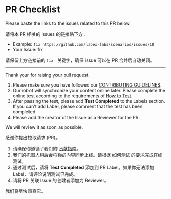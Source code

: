 # PR Checklist

Please paste the links to the issues related to this PR below.

请将本 PR 相关的 issues 的链接贴下方：

- Example: `fix https://github.com/labex-labs/scenarios/issues/18`
- Your Issue: fix 

请保留上方链接前的 `fix ` 关键字，确保 issue 可以在 PR 合并后自动关闭。

---

Thank your for raising your pull request.

1. Please make sure you have followed our [CONTRIBUTING GUIDELINES](https://labex.wiki/).
2. Our robot will synchronize your content online later. Please complete the online test according to the requirements of [How to Test](https://www.labex.wiki/basic/how-to-test).
3. After passing the test, please add **Test Completed** to the Labels section. If you can't add Label, please comment that the test has been completed.
4. Please add the creator of the Issue as a Reviewer for the PR.

We will review it as soon as possible.

感谢你提出拉取请求 (PR)。

1. 请确保你遵循了我们的 [贡献指南](https://labex.wiki/)。
2. 我们的机器人稍后会将你的内容同步上线。请根据 [如何测试](https://www.labex.wiki/zh/basic/how-to-test) 的要求完成在线测试。
3. 通过测试后，请将 **Test Completed** 添加到 PR Label。如果你无法添加 Label，请评论说明测试已完成。
4. 请将 PR 关联 Issue 的创建者添加为 Reviewer。

我们将尽快审查它。
